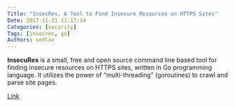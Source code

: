 ```yaml
---
Title: "InsecRes, A Tool to Find Insecure Resources on HTTPS Sites"
Date: 2017-11-21 11:17:14
Categories: [security]
Tags: [insecres, go]
Authors: sedlav
---
```


**InsecuRes** is a small, free and open source command line based tool for finding insecure resources on HTTPS sites, written in Go programming language. It utilizes the power of “multi-threading” (goroutines) to crawl and parse site pages.

[Link](https://www.tecmint.com/insecres-finds-insecure-resources-on-https-sites/)

